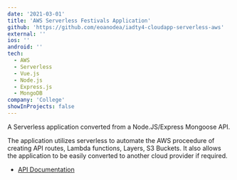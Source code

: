 ```yaml
---
date: '2021-03-01'
title: 'AWS Serverless Festivals Application'
github: 'https://github.com/eoanodea/iadty4-cloudapp-serverless-aws'
external: ''
ios: ''
android: ''
tech:
  - AWS
  - Serverless
  - Vue.js
  - Node.js
  - Express.js
  - MongoDB
company: 'College'
showInProjects: false
---
```


A Serverless application converted from a Node.JS/Express Mongoose API.

The application utilizes serverless to automate the AWS proceedure of creating API routes, Lambda functions, Layers, S3 Buckets. It also allows the application to be easily converted to another cloud provider if required.

- [API Documentation](https://documenter.getpostman.com/view/9152223/Tz5tYG2M)
